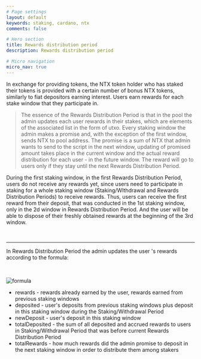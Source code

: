 ```yaml
---
# Page settings
layout: default
keywords: staking, cardano, ntx
comments: false

# Hero section
title: Rewards distribution period
description: Rewards distribution period

# Micro navigation
micro_nav: true
---
```


In exchange for providing tokens, the NTX token holder who has staked their tokens is provided with a certain number of bonus NTX tokens, similarly to fiat depositors earning interest. Users earn rewards for each stake window that they participate in.

> The essence of the Rewards Distribution Period is that in the pool the admin updates each user rewards in their stakes, which are elements of the associated list in the form of utxo. Every staking window the admin makes a promise and, with the exception of the first window, sends NTX to pool address. The promise is a sum of NTX that admin wants to send to the script in the next window, updating of promised amount takes place in the current window and the actual reward distribution for each user - in the future window. The reward will go to users only if they stay until the next Rewards Distribution Period.

During the first staking window, in the first Rewards Distribution Period, users do not receive any rewards yet, since users need to participate in staking for a whole staking window (Staking/WIthdrawal and Rewards Distribution Periods) to receive rewards. Thus, users can receive the first reward from their deposit, that was conducted in the 1st staking window, only in the 2d window in Rewards Distribution Period. And the user will be able to dispose of their freshly obtained rewards at the beginning of the 3rd window.

<br>

---

In Rewards Distribution Period the admin updates the user 's rewards according to the formula:

<br>

![formula](/assets/img/cardano-staking/formula.png)

-   rewards - rewards already earned by the user, rewards earned from previous staking windows
-   deposited - user's deposits from previous staking windows plus deposit in this staking window during the Staking/Withdrawal Period
-   newDeposit - user's deposit in this staking window
-   totalDeposited - the sum of all deposited and accrued rewards to users in Staking/Withdrawal Period that was before current Rewards Distribution Period
-   totalRewards - how much rewards did the admin promise to deposit in the next staking window in order to distribute them among stakers